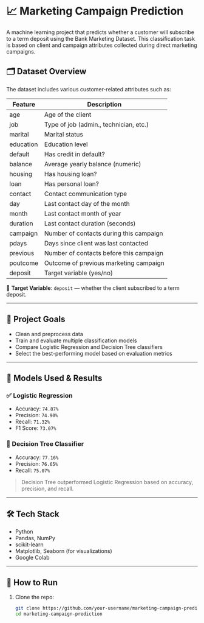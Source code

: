 # 📈 Marketing Campaign Prediction

A machine learning project that predicts whether a customer will subscribe to a term deposit using the Bank Marketing Dataset. This classification task is based on client and campaign attributes collected during direct marketing campaigns.

## 🗂️ Dataset Overview

The dataset includes various customer-related attributes such as:

| Feature     | Description                              |
|-------------|------------------------------------------|
| age         | Age of the client                        |
| job         | Type of job (admin., technician, etc.)   |
| marital     | Marital status                           |
| education   | Education level                          |
| default     | Has credit in default?                   |
| balance     | Average yearly balance (numeric)         |
| housing     | Has housing loan?                        |
| loan        | Has personal loan?                       |
| contact     | Contact communication type               |
| day         | Last contact day of the month            |
| month       | Last contact month of year               |
| duration    | Last contact duration (seconds)          |
| campaign    | Number of contacts during this campaign  |
| pdays       | Days since client was last contacted     |
| previous    | Number of contacts before this campaign  |
| poutcome    | Outcome of previous marketing campaign   |
| deposit     | Target variable (yes/no)                 |

🔎 **Target Variable**: `deposit` — whether the client subscribed to a term deposit.

---

## 📌 Project Goals
- Clean and preprocess data
- Train and evaluate multiple classification models
- Compare Logistic Regression and Decision Tree classifiers
- Select the best-performing model based on evaluation metrics

---

## 🧪 Models Used & Results

### ✅ Logistic Regression
- Accuracy: `74.87%`
- Precision: `74.90%`
- Recall: `71.32%`
- F1 Score: `73.07%`

### 🌳 Decision Tree Classifier
- Accuracy: `77.16%`
- Precision: `76.65%`
- Recall: `75.07%`

> Decision Tree outperformed Logistic Regression based on accuracy, precision, and recall.

---

## 🛠️ Tech Stack
- Python
- Pandas, NumPy
- scikit-learn
- Matplotlib, Seaborn (for visualizations)
- Google Colab

---

## 🚀 How to Run
1. Clone the repo:
   ```bash
   git clone https://github.com/your-username/marketing-campaign-prediction.git
   cd marketing-campaign-prediction
